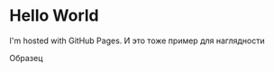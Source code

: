 <!DOCTYPE html>
<html>
<body>
<h1>Hello World</h1>
<p>I'm hosted with GitHub Pages. И это тоже пример для наглядности</p>
<p>Образец</p>
</body>
</html>

